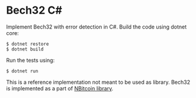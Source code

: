 # Bech32 C#

Implement Bech32 with error detection in C#.
Build the code using dotnet core:
```
$ dotnet restore
$ dotnet build
```

Run the tests using:
```
$ dotnet run
```

This is a reference implementation not meant to be used as library.
Bech32 is implemented as a part of [NBitcoin library](https://github.com/MetacoSA/NBitcoin).
